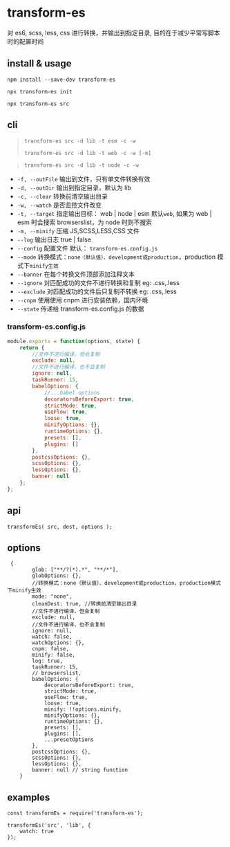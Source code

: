 # transform-es

对 es6, scss, less, css 进行转换，并输出到指定目录, 目的在于减少平常写脚本时的配置时间

## install & usage

`npm install --save-dev transform-es`

`npx transform-es init`

`npx transform-es src`

## cli

> `transform-es src -d lib -t esm -c -w`
>
> `transform-es src -d lib -t web -c -w [-m]`

> `transform-es src -d lib -t node -c -w`

-   `-f, --outFile` 输出到文件，只有单文件转换有效
-   `-d, --outDir` 输出到指定目录，默认为 lib
-   `-c, --clear` 转换前清空输出目录
-   `-w, --watch` 是否监控文件改变
-   `-t, --target` 指定输出目标： web | node | esm 默认`web`, 如果为 web | esm 时会搜索 browserslist，为 node 时则不搜索
-   `-m, --minify` 压缩 JS,SCSS,LESS,CSS 文件
-   `--log` 输出日志 true | false
-   `--config` 配置文件 默认： `transform-es.config.js`
-   `--mode` 转换模式：`none（默认值）、development或production`，production 模式下`minify生效`
-   `--banner` 在每个转换文件顶部添加注释文本
-   `--ignore` 对匹配成功的文件不进行转换和复制 eg: .css,.less
-   `--exclude` 对匹配成功的文件后只复制不转换 eg: .css,.less
-   `--cnpm` 使用使用 cnpm 进行安装依赖，国内环境
-   `--state` 传递给 transform-es.config.js 的数据

### transform-es.config.js

```js
module.exports = function(options, state) {
    return {
        //文件不进行编译，但会复制
        exclude: null,
        //文件不进行编译，也不会复制
        ignore: null,
        taskRunner: 15,
        babelOptions: {
            //...babel options
            decoratorsBeforeExport: true,
            strictMode: true,
            useFlow: true,
            loose: true,
            minifyOptions: {},
            runtimeOptions: {},
            presets: [],
            plugins: []
        },
        postcssOptions: {},
        scssOptions: {},
        lessOptions: {},
        banner: null
    };
};
```

## api

```
transformEs( src, dest, options );
```

## options

```
 {
        glob: ["**/?(*).*", "**/*"],
        globOptions: {},
        //转换模式：none（默认值）、development或production，production模式下minify生效
        mode: "none",
        cleanDest: true, //转换前清空输出目录
        //文件不进行编译，但会复制
        exclude: null,
        //文件不进行编译，也不会复制
        ignore: null,
        watch: false,
        watchOptions: {},
        cnpm: false,
        minify: false,
        log: true,
        taskRunner: 15,
        // browserslist,
        babelOptions: {
            decoratorsBeforeExport: true,
            strictMode: true,
            useFlow: true,
            loose: true,
            minify: !!options.minify,
            minifyOptions: {},
            runtimeOptions: {},
            presets: [],
            plugins: [],
            ...presetOptions
        },
        postcssOptions: {},
        scssOptions: {},
        lessOptions: {},
        banner: null // string function
    }
```

## examples

```
const transformEs = require('transform-es');

transformEs('src', 'lib', {
    watch: true
});

```
